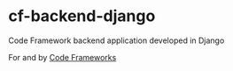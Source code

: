 # cf-backend-django
Code Framework backend application developed in Django

For and by [Code Frameworks](https://codefraworks.xyz)
